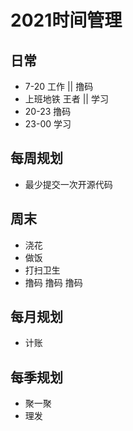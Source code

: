 # 2021时间管理

## 日常

- 7-20 工作 || 撸码
- 上班地铁 王者 || 学习
- 20-23 撸码
- 23-00 学习

## 每周规划

- 最少提交一次开源代码

## 周末

- 浇花 
- 做饭 
- 打扫卫生 
- 撸码 撸码 撸码

## 每月规划

- 计账

## 每季规划 

- 聚一聚
- 理发
